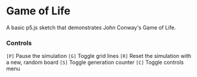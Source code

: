 # Game of Life
 
A basic p5.js sketch that demonstrates John Conway's Game of Life.

### Controls

`[P]` Pause the simulation
`[G]` Toggle grid lines
`[R]` Reset the simulation with a new, random board
`[S]` Toggle generation counter
`[C]` Toggle controls menu
